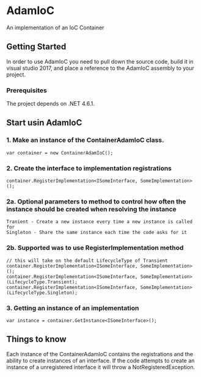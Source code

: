 # AdamIoC
An implementation of an IoC Container

## Getting Started
In order to use AdamIoC you need to pull down the source code, build it in visual studio 2017, and place a reference to the AdamIoC assembly to your project.

### Prerequisites 
The project depends on .NET 4.6.1.

## Start usin AdamIoC

### 1. Make an instance of the ContainerAdamIoC class.
```
var container = new ContainerAdamIoC();
```

### 2. Create the interface to implementation registrations
```
container.RegisterImplementation<ISomeInterface, SomeImplementation>();
```

### 2a. Optional parameters to method to control how often the instance should be created when resolving the instance
```
Tranient - Create a new instance every time a new instance is called for
Singleton - Share the same instance each time the code asks for it
```
### 2b. Supported was to use RegisterImplementation method
```
// this will take on the default LifecycleType of Transient
container.RegisterImplementation<ISomeInterface, SomeImplementation>(); 
container.RegisterImplementation<ISomeInterface, SomeImplementation>(LifecycleType.Transient);
container.RegisterImplementation<ISomeInterface, SomeImplementation>(LifecycleType.Singleton);
```

### 3. Getting an instance of an implementation
```
var instance = container.GetInstance<ISomeInterface>();
```

## Things to know
Each instance of the ContainerAdamIoC contains the registrations and the ability to create instances of an interface. If the code attempts to create an instance of a unregistered interface it will throw a NotRegisteredException.
